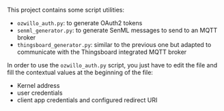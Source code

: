 This project contains some script utilities:
- `ozwillo_auth.py`: to generate OAuth2 tokens
- `senml_generator.py`: to generate SenML messages to send to an MQTT broker
- `thingsboard_generator.py`: similar to the previous one but adapted to communicate with the Thingsboard integrated MQTT broker

In order to use the `ozwillo_auth.py` script, you just have to edit the file and fill the contextual values at the beginning of the file:
- Kernel address
- user credentials
- client app credentials and configured redirect URI
